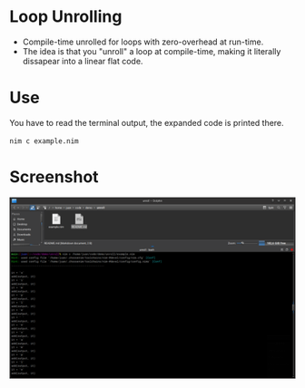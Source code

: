 # Loop Unrolling

- Compile-time unrolled for loops with zero-overhead at run-time.
- The idea is that you "unroll" a loop at compile-time, making it literally dissapear into a linear flat code.

# Use

You have to read the terminal output, the expanded code is printed there.

`nim c example.nim`


# Screenshot

![](screenshot.png)

